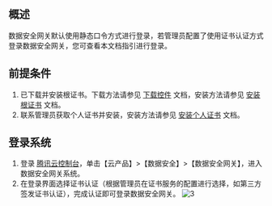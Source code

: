 ## 概述
数据安全网关默认使用静态口令方式进行登录，若管理员配置了使用证书认证方式登录数据安全网关，您可查看本文档指引进行登录。

## 前提条件
1. 已下载并安装根证书。下载方法请参见 [下载控件](https://cloud.tencent.com/document/product/1025/32034) 文档，安装方法请参见 [安装根证书](https://cloud.tencent.com/document/product/1025/33152#.E5.AE.89.E8.A3.85.E6.A0.B9.E8.AF.81.E4.B9.A6) 文档。
2. 联系管理员获取个人证书并安装，安装方法请参见 [安装个人证书](https://cloud.tencent.com/document/product/1025/33152#.E5.AE.89.E8.A3.85.E4.B8.AA.E4.BA.BA.E8.AF.81.E4.B9.A6) 文档。



## 登录系统
1. 登录 [腾讯云控制台](https://console.cloud.tencent.com/)，单击【云产品】>【数据安全】>【数据安全网关】，进入数据安全网关系统。
2. 在登录界面选择证书认证（根据管理员在证书服务的配置进行选择，如第三方签发证书认证），完成认证即可登录数据安全网关。
![3](https://main.qcloudimg.com/raw/ba872251f1a48238f5e104e3b0efde4c.png)
